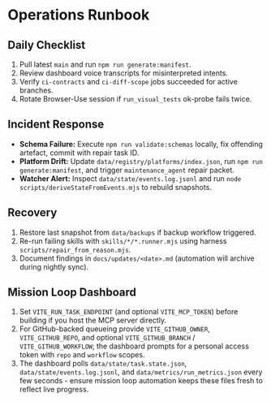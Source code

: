 # Operations Runbook

## Daily Checklist

1. Pull latest `main` and run `npm run generate:manifest`.
2. Review dashboard voice transcripts for misinterpreted intents.
3. Verify `ci-contracts` and `ci-diff-scope` jobs succeeded for active branches.
4. Rotate Browser-Use session if `run_visual_tests` ok-probe fails twice.

## Incident Response

- **Schema Failure:** Execute `npm run validate:schemas` locally, fix offending artefact, commit with repair task ID.
- **Platform Drift:** Update `data/registry/platforms/index.json`, run `npm run generate:manifest`, and trigger `maintenance_agent` repair packet.
- **Watcher Alert:** Inspect `data/state/events.log.jsonl` and run `node scripts/deriveStateFromEvents.mjs` to rebuild snapshots.

## Recovery

1. Restore last snapshot from `data/backups` if backup workflow triggered.
2. Re-run failing skills with `skills/*/*.runner.mjs` using harness `scripts/repair_from_reason.mjs`.
3. Document findings in `docs/updates/<date>.md` (automation will archive during nightly sync).

## Mission Loop Dashboard

1. Set `VITE_RUN_TASK_ENDPOINT` (and optional `VITE_MCP_TOKEN`) before building if you host the MCP server directly.
2. For GitHub-backed queueing provide `VITE_GITHUB_OWNER`, `VITE_GITHUB_REPO`, and optional `VITE_GITHUB_BRANCH` / `VITE_GITHUB_WORKFLOW`; the dashboard prompts for a personal access token with `repo` and `workflow` scopes.
3. The dashboard polls `data/state/task.state.json`, `data/state/events.log.jsonl`, and `data/metrics/run_metrics.json` every few seconds - ensure mission loop automation keeps these files fresh to reflect live progress.

